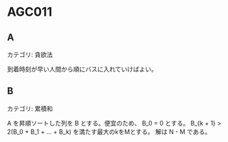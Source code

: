 # AGC011

## A
カテゴリ: 貪欲法

到着時刻が早い人間から順にバスに入れていけばよい。

## B
カテゴリ: 累積和

A を昇順ソートした列を B とする。便宜のため、 B_0 = 0 とする。
B_{k + 1} > 2(B_0 + B_1 + ... + B_k)  を満たす最大のkをMとする。
解は N - M である。
